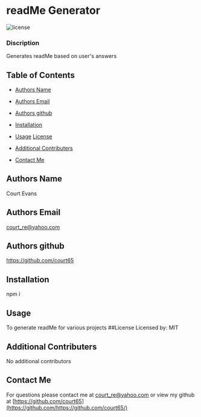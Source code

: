 
  # readMe Generator
  ![license](https://img.shields.io/badge/license-MIT-blue.svg)

  ### Discription
  Generates readMe based on user's answers

  ## Table of Contents

  * [Authors Name](#authorsName)

  * [Authors Email](#authorsEmail)

  * [Authors github](#authorsGithub)

  * [Installation](#installationProcess)

  * [Usage](#projectUsage)
  [License](#license)

  * [Additional Contributers](#projectCredits)

  * [Contact Me](#contactMe)


  ## Authors Name
  Court Evans

  ## Authors Email
  court_re@yahoo.com

  ## Authors github
  https://github.com/court65

  ## Installation
  npm i


  ## Usage
   To generate readMe for various projects
   ##License
    Licensed by: MIT


  ## Additional Contributers
   No additional contributors

## Contact Me

For questions please contact me at court_re@yahoo.com
or view my github at [https://github.com/court65](https://github.com/https://github.com/court65/)

